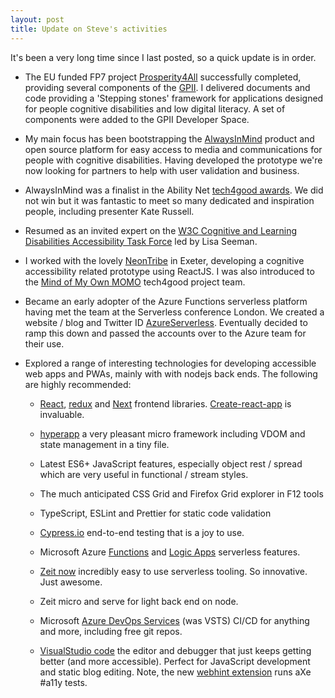 ```yaml
---
layout: post
title: Update on Steve's activities
---
```


<div class="message">
  It's been a very long time since I last posted, so a quick update is in order.
</div>

- The EU funded FP7 project [Prosperity4All](http://www.prosperity4all.eu/) successfully completed, providing several components of the [GPII](https://gpii.net/). I delivered documents and code providing a 'Stepping stones' framework for applications designed for people cognitive disabilities and low digital literacy. A set of components were added to the GPII Developer Space.

- My main focus has been bootstrapping the [AlwaysInMind](https://alwaysinmind.info/) product and open source platform for easy access to media and communications for people with cognitive disabilities. Having developed the prototype we're now looking for partners to help with user validation and business.

- AlwaysInMind was a finalist in the Ability Net [tech4good awards](https://www.tech4goodawards.com/finalist/always-in-mind). We did not win but it was fantastic to meet so many dedicated and inspiration people, including presenter Kate Russell.

- Resumed as an invited expert on the [W3C Cognitive and Learning Disabilities Accessibility Task Force](https://www.w3.org/WAI/PF/cognitive-a11y-tf/) led by Lisa Seeman.

- I worked with the lovely [NeonTribe](https://www.neontribe.co.uk/) in Exeter, developing a cognitive accessibility related prototype using ReactJS. I was also introduced to the [Mind of My Own MOMO](https://mindofmyown.org.uk/) tech4good project team.

- Became an early adopter of the Azure Functions serverless platform having met the team at the Serverless conference London. We created a website / blog and Twitter ID [AzureServerless](https://twitter.com/_azureserverles). Eventually decided to ramp this down and passed the accounts over to the Azure team for their use.

- Explored a range of interesting technologies for developing accessible web apps and PWAs, mainly with with nodejs back ends. The following are highly recommended:

  - [React](https://reactjs.org/), [redux](https://redux.js.org/) and [Next](https://nextjs.org/) frontend libraries. [Create-react-app](https://github.com/facebook/create-react-app#readme) is invaluable.

  - [hyperapp](https://github.com/jorgebucaran/hyperapp) a very pleasant micro framework including VDOM and state management in a tiny file.

  - Latest ES6+ JavaScript features, especially object rest / spread which are very useful in functional / stream styles.

  - The much anticipated CSS Grid and Firefox Grid explorer in F12 tools

  - TypeScript, ESLint and Prettier for static code validation

  - [Cypress.io](https://www.cypress.io/) end-to-end testing that is a joy to use.

  - Microsoft Azure [Functions](https://azure.microsoft.com/en-gb/services/functions) and [Logic Apps](https://docs.microsoft.com/en-us/azure/logic-apps/) serverless features.

  - [Zeit now](https://zeit.co/now) incredibly easy to use serverless tooling. So innovative. Just awesome.

  - Zeit micro and serve for light back end on node.

  - Microsoft [Azure DevOps Services](https://docs.microsoft.com/en-us/azure/devops/user-guide/?view=vsts) (was VSTS) CI/CD for anything and more, including free git repos.

  - [VisualStudio code](https://code.visualstudio.com/) the editor and debugger that just keeps getting better (and more accessible). Perfect for JavaScript development and static blog editing. Note, the new [webhint extension](https://marketplace.visualstudio.com/items?itemName=webhint.vscode-webhint) runs aXe #a11y tests.
